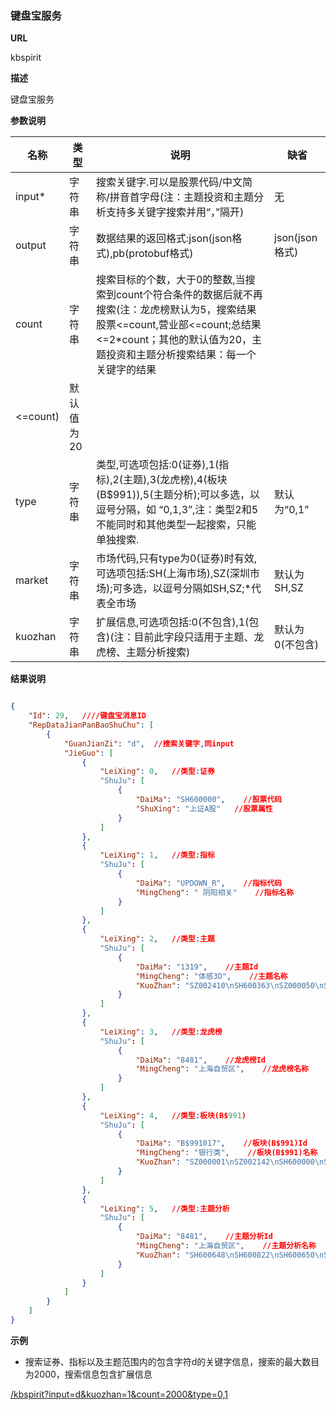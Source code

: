 
### 键盘宝服务

**URL**

kbspirit

**描述**

键盘宝服务

**参数说明**

|名称|类型|说明|缺省|
| -------- | -------- | -------- | -------- |
|input\*|字符串|搜索关键字.可以是股票代码/中文简称/拼音首字母(注：主题投资和主题分析支持多关键字搜索并用“，”隔开)|无|
|output|字符串|数据结果的返回格式:json(json格式),pb(protobuf格式)|json(json格式)|
|count|字符串|搜索目标的个数，大于0的整数,当搜索到count个符合条件的数据后就不再搜索(注：龙虎榜默认为5，搜索结果股票<=count,营业部<=count;总结果<=2*count；其他的默认值为20，主题投资和主题分析搜索结果：每一个关键字的结果
<=count)|默认值为20|
|type|字符串|类型,可选项包括:0(证券),1(指标),2(主题),3(龙虎榜),4(板块(B$991)),5(主题分析);可以多选，以逗号分隔，如 “0,1,3”,注：类型2和5不能同时和其他类型一起搜索，只能单独搜索.|默认为“0,1”|
|market|字符串|市场代码,只有type为0(证券)时有效,可选项包括:SH(上海市场),SZ(深圳市场);可多选，以逗号分隔如SH,SZ;\*代表全市场|默认为SH,SZ|
|kuozhan|字符串|扩展信息,可选项包括:0(不包含),1(包含)(注：目前此字段只适用于主题、龙虎榜、主题分析搜索)|默认为0(不包含)|

**结果说明**

```json

{
    "Id": 29,   ////键盘宝消息ID
    "RepDataJianPanBaoShuChu": [
        {
            "GuanJianZi": "d",  //搜索关键字,同input
            "JieGuo": [
                {
                    "LeiXing": 0,   //类型:证券
                    "ShuJu": [
                        {
                            "DaiMa": "SH600000",    //股票代码
                            "ShuXing": "上证A股"   //股票属性
                        }
                    ]
                },
                {
                    "LeiXing": 1,   //类型:指标
                    "ShuJu": [
                        {
                            "DaiMa": "UPDOWN_R",    //指标代码
                            "MingCheng": " 阴阳相关"    //指标名称
                        }
                    ]
                },
                {
                    "LeiXing": 2,   //类型:主题
                    "ShuJu": [
                        {
                            "DaiMa": "1319",    //主题Id
                            "MingCheng": "体感3D",    //主题名称
                            "KuoZhan": "SZ002410\nSH600363\nSZ000050\nSZ000973" //主题包含的成分股
                        }
                    ]
                },
                {
                    "LeiXing": 3,   //类型:龙虎榜
                    "ShuJu": [
                        {
                            "DaiMa": "8481",    //龙虎榜Id
                            "MingCheng": "上海自贸区",    //龙虎榜名称
                        }
                    ]
                },
                {
                    "LeiXing": 4,   //类型:板块(B$991)
                    "ShuJu": [
                        {
                            "DaiMa": "B$991017",    //板块(B$991)Id
                            "MingCheng": "银行类",    //板块(B$991)名称
                            "KuoZhan": "SZ000001\nSZ002142\nSH600000\nSH600015\nSH600016" //板块(B$991)包含的成分股
                        }
                    ]
                },
                {
                    "LeiXing": 5,   //类型:主题分析
                    "ShuJu": [
                        {
                            "DaiMa": "8481",    //主题分析Id
                            "MingCheng": "上海自贸区",    //主题分析名称
                            "KuoZhan": "SH600648\nSH600822\nSH600650\nSH600836" //主题分析包含的成分股
                        }
                    ]
                }
            ]
        }
    ]
}
```

**示例**

- 搜索证券、指标以及主题范围内的包含字符d的关键字信息，搜索的最大数目为2000，搜索信息包含扩展信息

[/kbspirit?input=d&kuozhan=1&count=2000&type=0,1]($APIHOST$/kbspirit?input=d&kuozhan=1&count=2000&type=0,1)

